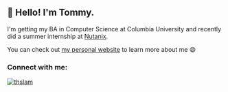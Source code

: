 ## 👋 Hello! I'm Tommy.

I'm getting my BA in Computer Science at Columbia University and recently did a summer internship at [Nutanix](https://nutanix.com).

You can check out [my personal website](https://thomaslam.info) to learn more about me 😄

### Connect with me:
<p align="left">
<a href="https://linkedin.com/in/thslam" target="blank"><img align="center" src="https://img.shields.io/badge/LinkedIn-0077B5?style=for-the-badge&logo=linkedin&logoColor=white" alt="thslam"/></a>
</p>

<!---
[![Top Langs](https://github-readme-stats.vercel.app/api/top-langs/?username=t0mmylam&layout=compact)](https://github.com/anuraghazra/github-readme-stats)
<b>📭 Need to reach me?</b> Shoot me an email at [ding@brown.edu](mailto:ding@brown.edu)
->
